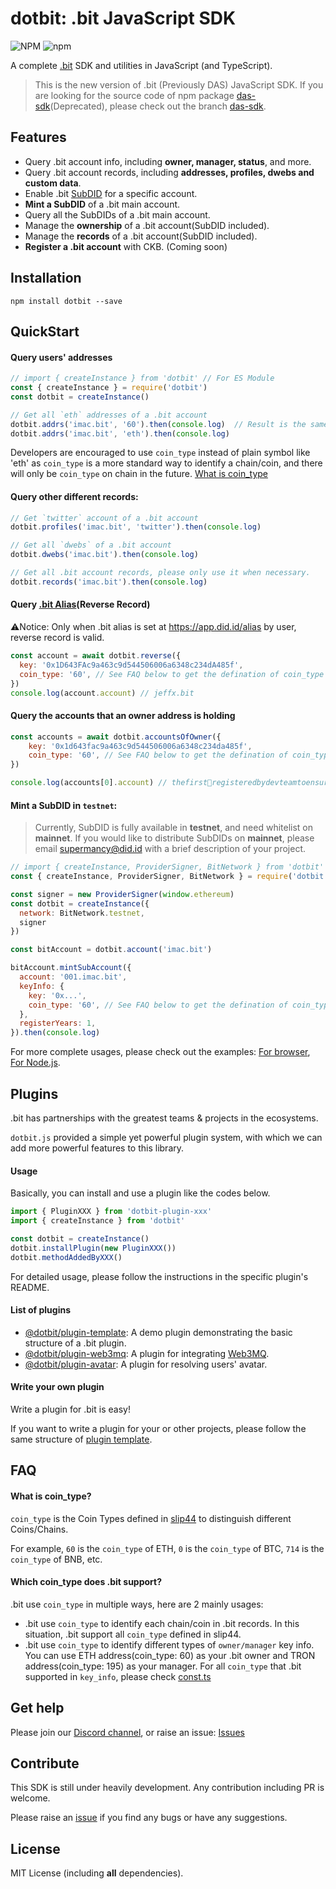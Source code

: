 dotbit: .bit JavaScript SDK
==================
![NPM](https://img.shields.io/npm/l/dotbit)
![npm](https://img.shields.io/npm/v/dotbit)

A complete [.bit](https://did.id) SDK and utilities in JavaScript (and TypeScript).

> This is the new version of .bit (Previously DAS) JavaScript SDK. If you are looking for the source code of npm package [das-sdk](https://www.npmjs.com/package/das-sdk)(Deprecated), please check out the branch [das-sdk](https://github.com/dotbitHQ/dotbit.js/tree/das-sdk).

## Features
- Query .bit account info, including **owner, manager, status**, and more.
- Query .bit account records, including **addresses, profiles, dwebs and custom data**.
- Enable .bit [SubDID](https://www.did.id/subdid) for a specific account.
- **Mint a SubDID** of a .bit main account.
- Query all the SubDIDs of a .bit main account.
- Manage the **ownership** of a .bit account(SubDID included).
- Manage the **records** of a .bit account(SubDID included).
- **Register a .bit account** with CKB. (Coming soon)

## Installation
```shell
npm install dotbit --save
```

## QuickStart
#### Query users' addresses
```javascript
// import { createInstance } from 'dotbit' // For ES Module
const { createInstance } = require('dotbit')
const dotbit = createInstance()

// Get all `eth` addresses of a .bit account
dotbit.addrs('imac.bit', '60').then(console.log)  // Result is the same as below, using coin_type
dotbit.addrs('imac.bit', 'eth').then(console.log)
```

Developers are encouraged to use `coin_type` instead of plain symbol like 'eth' as `coin_type` is a more standard way to identify a chain/coin, and there will only be `coin_type` on chain in the future. [What is coin_type](https://github.com/dotbitHQ/dotbit.js#what-is-coin_type)

#### Query other different records:

```javascript
// Get `twitter` account of a .bit account
dotbit.profiles('imac.bit', 'twitter').then(console.log)

// Get all `dwebs` of a .bit account
dotbit.dwebs('imac.bit').then(console.log)

// Get all .bit account records, please only use it when necessary.
dotbit.records('imac.bit').then(console.log)
```

#### Query [.bit Alias](https://www.did.id/bit-alias)(Reverse Record)
⚠️Notice: Only when .bit alias is set at https://app.did.id/alias by user, reverse record is valid.
```javascript
const account = await dotbit.reverse({
  key: '0x1D643FAc9a463c9d544506006a6348c234dA485f',
  coin_type: '60', // See FAQ below to get the defination of coin_type
})
console.log(account.account) // jeffx.bit
```
#### Query the accounts that an owner address is holding
```javascript
const accounts = await dotbit.accountsOfOwner({
    key: '0x1d643fac9a463c9d544506006a6348c234da485f',
    coin_type: '60', // See FAQ below to get the defination of coin_type
})

console.log(accounts[0].account) // thefirst💯registeredbydevteamtoensuredassuccessfullylaunched10.bit
```
#### Mint a SubDID in `testnet`:

> Currently, SubDID is fully available in **testnet**, and need whitelist on **mainnet**.
> If you would like to distribute SubDIDs on **mainnet**, please email [supermancy@did.id](supermancy@did.id) with a brief description of your project.

```javascript
// import { createInstance, ProviderSigner, BitNetwork } from 'dotbit' // For ES Module
const { createInstance, ProviderSigner, BitNetwork } = require('dotbit')

const signer = new ProviderSigner(window.ethereum)
const dotbit = createInstance({
  network: BitNetwork.testnet,
  signer
})

const bitAccount = dotbit.account('imac.bit')

bitAccount.mintSubAccount({
  account: '001.imac.bit',
  keyInfo: {
    key: '0x...',
    coin_type: '60', // See FAQ below to get the defination of coin_type
  },
  registerYears: 1,
}).then(console.log)
```

For more complete usages, please check out the examples: [For browser](./example/browser/index.js), [For Node.js](./example/node/mint-sub-account.js).

## Plugins
.bit has partnerships with the greatest teams & projects in the ecosystems.

`dotbit.js` provided a simple yet powerful plugin system, with which we can add more powerful features to this library.

#### Usage
Basically, you can install and use a plugin like the codes below.

```javascript
import { PluginXXX } from 'dotbit-plugin-xxx'
import { createInstance } from 'dotbit'

const dotbit = createInstance()
dotbit.installPlugin(new PluginXXX())
dotbit.methodAddedByXXX()
```

For detailed usage, please follow the instructions in the specific plugin's README.

#### List of plugins
- [@dotbit/plugin-template](./packages/plugin-template/README.md): A demo plugin demonstrating the basic structure of a .bit plugin.
- [@dotbit/plugin-web3mq](./packages/plugin-web3mq/README.md): A plugin for integrating [Web3MQ](https://www.web3messaging.online/).
- [@dotbit/plugin-avatar](./packages/plugin-avatar/README.md): A plugin for resolving users' avatar.

#### Write your own plugin
Write a plugin for .bit is easy! 

If you want to write a plugin for your or other projects, please follow the same structure of [plugin template](./packages/plugin-template/README.md).

## FAQ

#### What is coin_type?
`coin_type` is the Coin Types defined in [slip44](https://github.com/satoshilabs/slips/blob/master/slip-0044.md) to distinguish different Coins/Chains.

For example, `60` is the `coin_type` of ETH, `0` is the `coin_type` of BTC, `714` is the `coin_type` of BNB, etc.

#### Which coin_type does .bit support?

.bit use `coin_type` in multiple ways, here are 2 mainly usages:
- .bit use `coin_type` to identify each chain/coin in .bit records. In this situation, .bit support all `coin_type` defined in slip44.
- .bit use `coin_type` to identify different types of `owner/manager` key info. You can use ETH address(coin_type: 60) as your .bit owner and TRON address(coin_type: 195) as your manager. For all `coin_type` that .bit supported in `key_info`, please check [const.ts](./src/const.ts)


## Get help
Please join our [Discord channel](https://discord.gg/fVppR7z4ht), or raise an issue: [Issues](https://github.com/dotbitHQ/dotbit.js/issues)

## Contribute
This SDK is still under heavily development. Any contribution including PR is welcome.

Please raise an [issue](https://github.com/dotbitHQ/dotbit.js/issues) if you find any bugs or have any suggestions.

## License
MIT License (including **all** dependencies).
